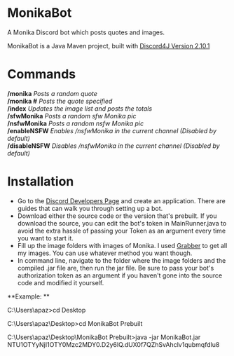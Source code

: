 # MonikaBot
A Monika Discord bot which posts quotes and images.

MonikaBot is a Java Maven project, built with [Discord4J Version 2.10.1](https://mvnrepository.com/artifact/com.discord4j/Discord4J/2.10.1)

# Commands
**/monika**  *Posts a random quote*  
**/monika #**  *Posts the quote specified*  
**/index**  *Updates the image list and posts the totals*  
**/sfwMonika**  *Posts a random sfw Monika pic*  
**/nsfwMonika**  *Posts a random nsfw Monika pic*  
**/enableNSFW**  *Enables /nsfwMonika in the current channel (Disabled by default)*  
**/disableNSFW**  *Disables /nsfwMonika in the current channel (Disabled by default)*

# Installation
* Go to the [Discord Developers Page](https://discordapp.com/developers/applications/) and create an application. There are guides that can walk you through setting up a bot.
* Download either the source code or the version that's prebuilt. If you download the source, you can edit the bot's token in MainRunner.java to avoid the extra hassle of passing your Token as an argument every time you want to start it.
* Fill up the image folders with images of Monika. I used [Grabber](https://github.com/Bionus/imgbrd-grabber) to get all my images. You can use whatever method you want though.
* In command line, navigate to the folder where the image folders and the compiled .jar file are, then run the jar file. Be sure to pass your bot's authorization token as an argument if you haven't gone into the source code and modified it yourself.

**Example: **

C:\Users\apaz>cd Desktop

C:\Users\apaz\Desktop>cd MonikaBot Prebuilt

C:\Users\apaz\Desktop\MonikaBot Prebuilt>java -jar MonikaBot.jar NTU1OTYyNjI1OTY0Mzc2MDY0.D2y6lQ.dUX0f7QZhSvAhclv1qubmqfdlu8
